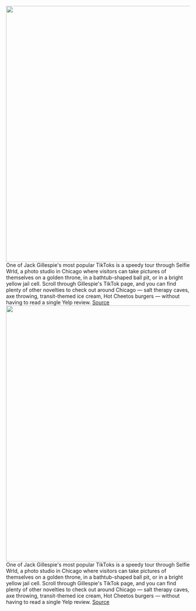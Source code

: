 <img src='https://cdn.vox-cdn.com/thumbor/w4eLWI1clB18VVl_4GBPSO8ZtKk=/0x0:2040x1360/1200x675/filters:focal(857x517:1183x843)/cdn.vox-cdn.com/uploads/chorus_image/image/69767727/VRG_ILLO_4687_TikTok_tour_guide_.0.jpg' width='700px' /><br/>
One of Jack Gillespie's most popular TikToks is a speedy tour through Selfie Wrld, a photo studio in Chicago where visitors can take pictures of themselves on a golden throne, in a bathtub-shaped ball pit, or in a bright yellow jail cell. Scroll through Gillespie's TikTok page, and you can find plenty of other novelties to check out around Chicago — salt therapy caves, axe throwing, transit-themed ice cream, Hot Cheetos burgers — without having to read a single Yelp review.
<a href='https://www.theverge.com/22618363/tiktok-tour-guides-city-restaurant-previews-influencers'> Source <a/><img src='https://cdn.vox-cdn.com/thumbor/w4eLWI1clB18VVl_4GBPSO8ZtKk=/0x0:2040x1360/1200x675/filters:focal(857x517:1183x843)/cdn.vox-cdn.com/uploads/chorus_image/image/69767727/VRG_ILLO_4687_TikTok_tour_guide_.0.jpg' width='700px' /><br/>
One of Jack Gillespie's most popular TikToks is a speedy tour through Selfie Wrld, a photo studio in Chicago where visitors can take pictures of themselves on a golden throne, in a bathtub-shaped ball pit, or in a bright yellow jail cell. Scroll through Gillespie's TikTok page, and you can find plenty of other novelties to check out around Chicago — salt therapy caves, axe throwing, transit-themed ice cream, Hot Cheetos burgers — without having to read a single Yelp review.
<a href='https://www.theverge.com/22618363/tiktok-tour-guides-city-restaurant-previews-influencers'> Source <a/>